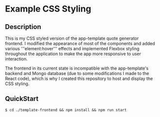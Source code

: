 # Example CSS Styling

## Description
This is my CSS styled version of the app-template quote generator frontend. I modified the appearance of most of the components and added various '''element:hover''' effects and implemented Flexbox styling throughout the application to make the app more responsive to user interaction.

The frontend in its current state is incompatible with the app-template's backend and Mongo database (due to some modifications I made to the React code), which is why I created this repository to host and display the CSS styling.

## QuickStart
```
$ cd ./template-frontend && npm install && npm run start
```
